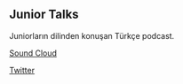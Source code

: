 
## Junior Talks

Juniorların dilinden konuşan Türkçe podcast. 


[Sound Cloud](soundcloud.com/junior-talks)

[Twitter](https://twitter.com/JuniorTalks)




